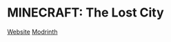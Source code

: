 # MINECRAFT: The Lost City

[Website](https://sites.google.com/view/mc-tlc/home)
[Modrinth](https://modrinth.com/project/the-lost-city)

